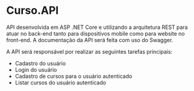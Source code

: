 # Curso.API

API desenvolvida em ASP .NET Core e utilizando a arquitetura REST para atuar no back-end tanto para dispositivos mobile como para website no front-end. A documentação da API será feita com uso do Swagger.

A API será responsável por realizar as seguintes tarefas principais:

- Cadastro do usuário
- Login do usuário
- Cadastro de cursos para o usuário autenticado
- Listar cursos do usuário autenticado
